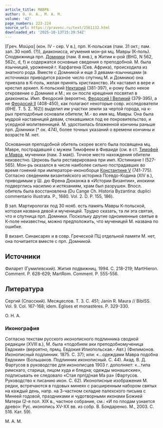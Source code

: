 ```yaml
---
article_title: МАВРА
author: О. Н. А., М. А. М.
volume: '42'
page_numbers: 223-224
source_url: https://pravenc.ru/text/2561132.html
downloaded_at: '2025-10-13T15:39:54Z'
---
```


[Греч. Μαύρα] (кон. IV - сер. V в.), прп. К-польская (пам. 31 окт.; пам. зап. 30 нояб. (?)), диаконисса, игумения мон-ря мц. Мавры (К-поль). Сподвижница прп. [Домники](https://pravenc.ru/text/Домники.html) (пам. 8 янв.), в Житии к-рой (BHG, N 562, 562c, d, f) и содержатся основные сведения о преподобной. М. была язычницей, уроженкой г. Карфагена (Сев. Африка), происходила из знатного рода. Вместе с Домникой и еще 3 девами-язычницами (в источниках приводится разное число спутниц М. и Домники) она приехала в К-поль, желая принять христианство. Их наставил в вере и крестил архиеп. К-польский [Нектарий](https://pravenc.ru/text/Нектарий.html) (381-397), к-рому было некое откровение о Домнике и М.; их он после крещения посвятил в диаконисы. Имп. Феодосий (вероятно, [Феодосий I Великий](<https://pravenc.ru/text/Феодосий I Великий.html>) (379-395), а не [Феодосий II](<https://pravenc.ru/text/Феодосий II.html>) (408-450), как полагают некоторые совр. исследователи (ΘΗΕ. Τ. 5. Σ. 162)) выделил им участки земли за чертой города, на к-рых преподобные основали обители; М.- во имя мц. Мавры. Она была мудрой наставницей девам, стекавшимся под ее покровительство, и усердной молитвенницей. М. удостоилась блаженной кончины раньше прп. Домники († ок. 474), более точных указаний о времени кончины и возрасте М. нет.

Основанная преподобной обитель скорее всего была посвящена мц. Мавре, пострадавшей с мужем Тимофеем в Фиваиде (см. в ст. [Тимофей и Мавра](<https://pravenc.ru/text/Тимофей и Мавра.html>), мученики (пам. 3 мая)). Точное место нахождения обители неизвестно. Церковь была реставрирована при имп. Юстиниане I (527-565). Мон-рь оказался в числе наиболее сильно пострадавших во время гонений при императоре-иконоборце [Константине V](<https://pravenc.ru/text/Константине V.html>) (741-775). Согласно сведениям византийского историка Псевдо-Кодина (XIV в.), приводимым у Ш. дю Френа Дюканжа в «Истории Византии», инокини подверглись насилию и истязаниям, храм был разрушен. Впосл. обитель была восстановлена (Du Cange Ch. Historia Byzantina: duplici commentario illustrata. P., 1680. Vol. 2. D. P. 155, 186).

В зап. Мартирологах под 30 нояб. есть память Мавры К-польской, которая названа девой и мученицей. Трудно сказать, та ли эта святая, что и спутница прп. Домники. Поскольку другие одноименные святые в К-поле неизвестны, можно предположить, что мученицей М. названа по ошибке.

В визант. Синаксарях и в совр. Греческой ПЦ отдельной памяти М. нет, она почитается вместе с прп. Домникой.

## Источники

Филарет (Гумилевский). Жития подвижниц. 1994. С. 218-219; MartHieron. Comment. P. 628-629; MartRom. Comment. P. 555-556.

## Литература

Сергий (Спасский). Месяцеслов. Т. 3. С. 451; Janin R. Maura // BiblSS. Vol. 9. Col. 167-168; idem. Églises et monastères. P. 329-330.

О. Н. А. 

### Иконография

Согласно текстам русского иконописного подлинника сводной редакции (XVIII в.), М. была «подобием аки преподобномученица Евдокия» (вероятно, прмц. Евдокия Илиопольская.- Авт.) (Филимонов. Иконописный подлинник. 1875. С. 37); или: «…одеждами Мавра подобна Евдокии» (Большаков. Подлинник иконописный. С. 44). Акад. В. Д. Фартусов в руководстве для иконописцев 1903 г. дополняет: «…типа римскаго, старица, лицом худа и бледна; одежды монашеские», подписывать ее следовало «Стая прп(д)ная Ма 
ра» (Фартусов. Руководство к писанию икон. С. 62). Иконописные изображения М. редки, встречаются в годовых минеях с расширенным набором святых на каждый день, напр. на 3-частном складне палехского письма с Минеей годовой, праздниками и чудотворными иконами Божией Матери (2-я пол. XIX в., частное собрание, см.: «И по плодам узнается древо»: Рус. иконопись XV-XX вв. из собр. В. Бондаренко. М., 2003. С. 516. Кат. 59).

М. А. М.
